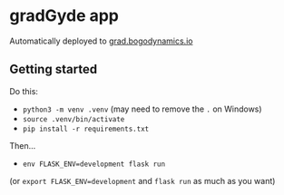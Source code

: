 # gradGyde app

Automatically deployed to [grad.bogodynamics.io](https://grad.bogodynamics.io/)

## Getting started

Do this:

- `python3 -m venv .venv` (may need to remove the `.` on Windows)
- `source .venv/bin/activate`
- `pip install -r requirements.txt`

Then...

- `env FLASK_ENV=development flask run`

(or `export FLASK_ENV=development` and `flask run` as much as you want)